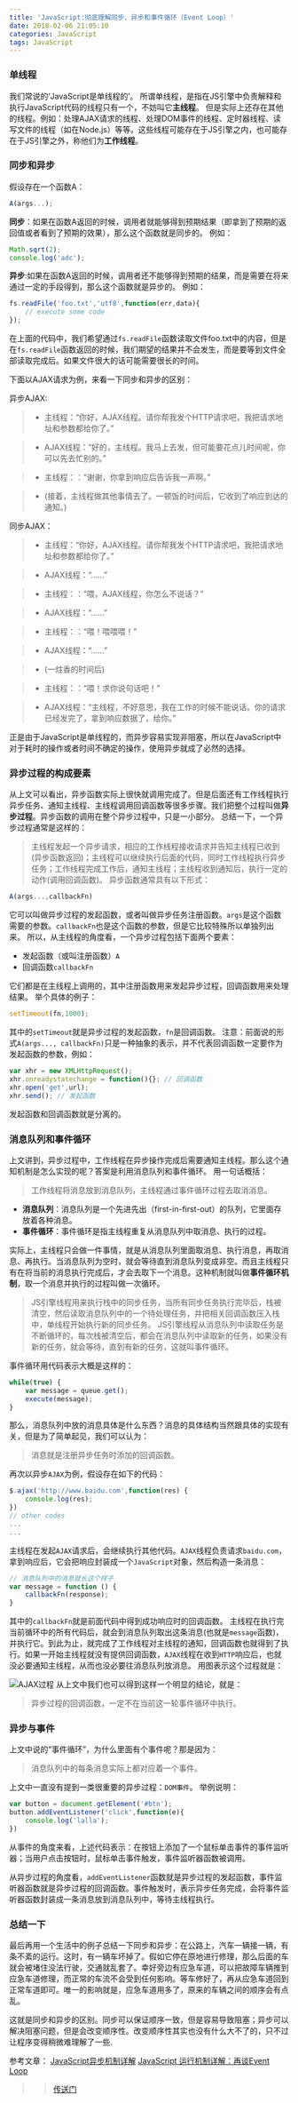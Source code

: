 ```yaml
---
title: 'JavaScript:彻底理解同步、异步和事件循环（Event Loop）'
date: 2018-02-06 21:05:10
categories: JavaScript
tags: JavaScript
---
```

### 单线程
我们常说的‘JavaScript是单线程的’。
所谓单线程，是指在JS引擎中负责解释和执行JavaScript代码的线程只有一个，不妨叫它**主线程**。
但是实际上还存在其他的线程。例如：处理AJAX请求的线程、处理DOM事件的线程、定时器线程、读写文件的线程（如在Node.js）等等。这些线程可能存在于JS引擎之内，也可能存在于JS引擎之外，称他们为**工作线程**。
<!--more-->
### 同步和异步
假设存在一个函数A：
```js
A(args...);
```
**同步**：如果在函数A返回的时候，调用者就能够得到预期结果（即拿到了预期的返回值或者看到了预期的效果），那么这个函数就是同步的。
例如：
```js
Math.sqrt(2);
console.log('adc');
```
**异步**:如果在函数A返回的时候，调用者还不能够得到预期的结果，而是需要在将来通过一定的手段得到，那么这个函数就是异步的。
例如：
```js
fs.readFile('foo.txt','utf8',function(err,data){
    // execute some code 
});
```
在上面的代码中，我们希望通过`fs.readFile`函数读取文件foo.txt中的内容，但是在`fs.readFile`函数返回的时候，我们期望的结果并不会发生，而是要等到文件全部读取完成后。如果文件很大的话可能需要很长的时间。

下面以AJAX请求为例，来看一下同步和异步的区别：

异步AJAX:

> * 主线程：“你好，AJAX线程。请你帮我发个HTTP请求吧，我把请求地址和参数都给你了。”

> * AJAX线程：“好的，主线程。我马上去发，但可能要花点儿时间呢，你可以先去忙别的。”

> * 主线程：：“谢谢，你拿到响应后告诉我一声啊。”

> * (接着，主线程做其他事情去了。一顿饭的时间后，它收到了响应到达的通知。)

同步AJAX：

> * 主线程：“你好，AJAX线程。请你帮我发个HTTP请求吧，我把请求地址和参数都给你了。”

> * AJAX线程：“......”

> * 主线程：：“喂，AJAX线程，你怎么不说话？”

> * AJAX线程：“......”

> * 主线程：：“喂！喂喂喂！”

> * AJAX线程：“......”

> * (一炷香的时间后)

> * 主线程：：“喂！求你说句话吧！”

> * AJAX线程：“主线程，不好意思，我在工作的时候不能说话。你的请求已经发完了，拿到响应数据了，给你。”

正是由于JavaScript是单线程的，而异步容易实现非阻塞，所以在JavaScript中对于耗时的操作或者时间不确定的操作，使用异步就成了必然的选择。
### 异步过程的构成要素
从上文可以看出，异步函数实际上很快就调用完成了。但是后面还有工作线程执行异步任务、通知主线程、主线程调用回调函数等很多步骤。我们把整个过程叫做**异步过程**。异步函数的调用在整个异步过程中，只是一小部分。
总结一下，一个异步过程通常是这样的：
> 主线程发起一个异步请求，相应的工作线程接收请求并告知主线程已收到(异步函数返回)；主线程可以继续执行后面的代码，同时工作线程执行异步任务；工作线程完成工作后，通知主线程；主线程收到通知后，执行一定的动作(调用回调函数)。
异步函数通常具有以下形式：
```js
A(args...,callbackFn)
```
它可以叫做异步过程的发起函数，或者叫做异步任务注册函数。`args`是这个函数需要的参数。`callbackFn`也是这个函数的参数，但是它比较特殊所以单独列出来。
所以，从主线程的角度看，一个异步过程包括下面两个要素：
* 发起函数（或叫注册函数）`A`
* 回调函数`callbackFn`

它们都是在主线程上调用的，其中注册函数用来发起异步过程，回调函数用来处理结果。
举个具体的例子：
```js
setTimeout(fn,1000);
```
其中的`setTimeout`就是异步过程的发起函数，`fn`是回调函数。
注意：前面说的形式`A(args..., callbackFn)`只是一种抽象的表示，并不代表回调函数一定要作为发起函数的参数，例如：
```js
var xhr = new XMLHttpRequest();
xhr.onreadystatechange = function(){}; // 回调函数
xhr.open('get',url);
xhr.send(); // 发起函数
```
发起函数和回调函数就是分离的。
### 消息队列和事件循环
上文讲到，异步过程中，工作线程在异步操作完成后需要通知主线程。那么这个通知机制是怎么实现的呢？答案是利用消息队列和事件循环。
用一句话概括：
> 工作线程将消息放到消息队列，主线程通过事件循环过程去取消消息。

* **消息队列**：消息队列是一个先进先出（first-in-first-out）的队列，它里面存放着各种消息。
* **事件循环**：事件循环是指主线程重复从消息队列中取消息、执行的过程。

实际上，主线程只会做一件事情，就是从消息队列里面取消息、执行消息，再取消息、再执行。当消息队列为空时，就会等待直到消息队列变成非空。而且主线程只有在将当前的消息执行完成后，才会去取下一个消息。这种机制就叫做**事件循环机制**，取一个消息并执行的过程叫做一次循环。

> JS引擎线程用来执行栈中的同步任务，当所有同步任务执行完毕后，栈被清空，然后读取消息队列中的一个待处理任务，并把相关回调函数压入栈中，单线程开始执行新的同步任务。
> JS引擎线程从消息队列中读取任务是不断循环的，每次栈被清空后，都会在消息队列中读取新的任务，如果没有新的任务，就会等待，直到有新的任务，这就叫事件循环。

事件循环用代码表示大概是这样的：
```js
while(true) {
    var message = queue.get();
    execute(message);
}
```
那么，消息队列中放的消息具体是什么东西？消息的具体结构当然跟具体的实现有关，但是为了简单起见，我们可以认为：
> 消息就是注册异步任务时添加的回调函数。

再次以异步`AJAX`为例，假设存在如下的代码：
```js
$.ajax('http://www.baidu.com',function(res) {
    console.log(res);
})
// other codes
...
...

```
主线程在发起`AJAX`请求后，会继续执行其他代码。`AJAX`线程负责请求`baidu.com`，拿到响应后，它会把响应封装成一个`JavaScript`对象，然后构造一条消息：
```js
// 消息队列中的消息就长这个样子
var message = function () {
    callbackFn(response);
}
```
其中的`callbackFn`就是前面代码中得到成功响应时的回调函数。
主线程在执行完当前循环中的所有代码后，就会到消息队列取出这条消息(也就是`message`函数)，并执行它。到此为止，就完成了工作线程对主线程的通知，回调函数也就得到了执行。如果一开始主线程就没有提供回调函数，`AJAX`线程在收到`HTTP`响应后，也就没必要通知主线程，从而也没必要往消息队列放消息。
用图表示这个过程就是：

![AJAX过程](http://oonulpk6h.bkt.clouddn.com/ajax%E7%BA%BF%E7%A8%8B)
从上文中我们也可以得到这样一个明显的结论，就是：
> 异步过程的回调函数，一定不在当前这一轮事件循环中执行。

### 异步与事件
上文中说的“事件循环”，为什么里面有个事件呢？那是因为：
> 消息队列中的每条消息实际上都对应着一个事件。

上文中一直没有提到一类很重要的异步过程：`DOM事件`。
举例说明：
```js
var button = document.getElement('#btn');
button.addEventListener('click',function(e){
    console.log('lalla');
})
```
从事件的角度来看，上述代码表示：在按钮上添加了一个鼠标单击事件的事件监听器；当用户点击按钮时，鼠标单击事件触发，事件监听器函数被调用。

从异步过程的角度看，`addEventListener`函数就是异步过程的发起函数，事件监听器函数就是异步过程的回调函数。事件触发时，表示异步任务完成，会将事件监听器函数封装成一条消息放到消息队列中，等待主线程执行。
### 总结一下
最后再用一个生活中的例子总结一下同步和异步：在公路上，汽车一辆接一辆，有条不紊的运行。这时，有一辆车坏掉了。假如它停在原地进行修理，那么后面的车就会被堵住没法行驶，交通就乱套了。幸好旁边有应急车道，可以把故障车辆推到应急车道修理，而正常的车流不会受到任何影响。等车修好了，再从应急车道回到正常车道即可。唯一的影响就是，应急车道用多了，原来的车辆之间的顺序会有点乱。

这就是同步和异步的区别。同步可以保证顺序一致，但是容易导致阻塞；异步可以解决阻塞问题，但是会改变顺序性。改变顺序性其实也没有什么大不了的，只不过让程序变得稍微难理解了一些.

参考文章：
[JavaScript异步机制详解](https://juejin.im/post/5a6ad46ef265da3e513352c8?utm_source=gold_browser_extension)
[JavaScript 运行机制详解：再谈Event Loop](http://www.ruanyifeng.com/blog/2014/10/event-loop.html)

>> [传送门](https://segmentfault.com/a/1190000004322358)





